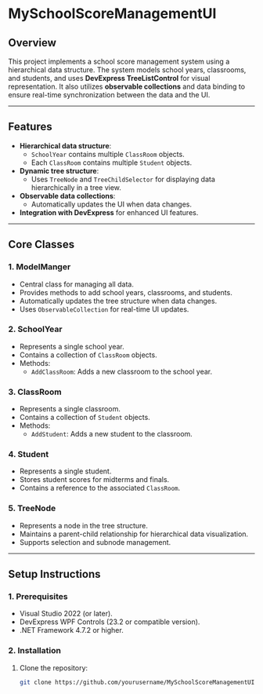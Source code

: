 # **MySchoolScoreManagementUI**

## **Overview**
This project implements a school score management system using a hierarchical data structure. The system models school years, classrooms, and students, and uses **DevExpress TreeListControl** for visual representation. It also utilizes **observable collections** and data binding to ensure real-time synchronization between the data and the UI.

---

## **Features**
- **Hierarchical data structure**:
  - `SchoolYear` contains multiple `ClassRoom` objects.
  - Each `ClassRoom` contains multiple `Student` objects.
- **Dynamic tree structure**:
  - Uses `TreeNode` and `TreeChildSelector` for displaying data hierarchically in a tree view.
- **Observable data collections**:
  - Automatically updates the UI when data changes.
- **Integration with DevExpress** for enhanced UI features.

---

## **Core Classes**

### **1. ModelManger**
- Central class for managing all data.
- Provides methods to add school years, classrooms, and students.
- Automatically updates the tree structure when data changes.
- Uses `ObservableCollection` for real-time UI updates.

### **2. SchoolYear**
- Represents a single school year.
- Contains a collection of `ClassRoom` objects.
- Methods:
  - `AddClassRoom`: Adds a new classroom to the school year.

### **3. ClassRoom**
- Represents a single classroom.
- Contains a collection of `Student` objects.
- Methods:
  - `AddStudent`: Adds a new student to the classroom.

### **4. Student**
- Represents a single student.
- Stores student scores for midterms and finals.
- Contains a reference to the associated `ClassRoom`.

### **5. TreeNode**
- Represents a node in the tree structure.
- Maintains a parent-child relationship for hierarchical data visualization.
- Supports selection and subnode management.

---

## **Setup Instructions**

### **1. Prerequisites**
- Visual Studio 2022 (or later).
- DevExpress WPF Controls (23.2 or compatible version).
- .NET Framework 4.7.2 or higher.

### **2. Installation**
1. Clone the repository:
   ```bash
   git clone https://github.com/yourusername/MySchoolScoreManagementUI.git
